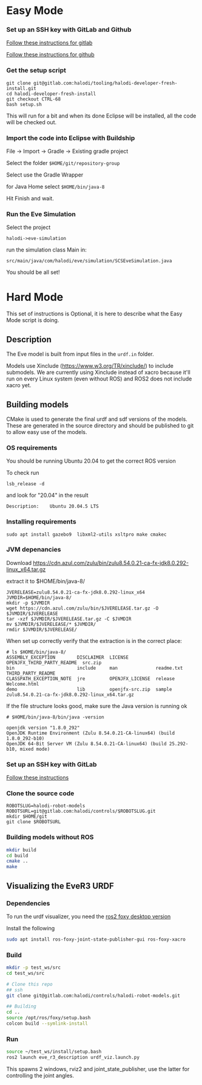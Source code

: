 # Easy Mode

### Set up an SSH key with GitLab and Github

[Follow these instructions for gitlab](https://docs.gitlab.com/ee/ssh/)

[Follow these instructions for github](https://docs.github.com/en/github/authenticating-to-github/connecting-to-github-with-ssh/adding-a-new-ssh-key-to-your-github-account)

### Get the setup script

```
git clone git@gitlab.com:halodi/tooling/halodi-developer-fresh-install.git
cd halodi-developer-fresh-install
git checkout CTRL-68 
bash setup.sh
```

This will run for a bit and when its done Eclipse will be installed, all the code will be checked out.

### Import the code into Eclipse with Buildship

File -> Import -> Gradle -> Existing gradle project

Select the folder `$HOME/git/repository-group`

Select use the Gradle Wrapper

for Java Home select `$HOME/bin/java-8`

Hit Finish and wait.

### Run the Eve Simulation

Select the project 

```
halodi->eve-simulation
```

run the simulation class Main in:

```
src/main/java/com/halodi/eve/simulation/SCSEveSimulation.java
```

You should be all set!

# Hard Mode

This set of instructions is Optional, it is here to describe what the Easy Mode script is doing. 

## Description

The Eve model is built from input files in the ```urdf.in``` folder. 

Models use Xinclude (https://www.w3.org/TR/xinclude/) to include submodels. We are currently using Xinclude instead of xacro because it'll run on every Linux system (even without ROS) and ROS2 does not include xacro yet.

## Building models

CMake is used to generate the final urdf and sdf versions of the models. These are generated in the source directory and should be published to git to allow easy use of the models.

### OS requirements 

You should be running Ubuntu 20.04 to get the correct ROS version

To check run

```
lsb_release -d
```

and look for "20.04" in the result

```
Description:	Ubuntu 20.04.5 LTS
````


### Installing requirements

```
sudo apt install gazebo9  libxml2-utils xsltpro make cmakec
```

### JVM depenancies

Download https://cdn.azul.com/zulu/bin/zulu8.54.0.21-ca-fx-jdk8.0.292-linux_x64.tar.gz 

extract it to $HOME/bin/java-8/

```
JVERELEASE=zulu8.54.0.21-ca-fx-jdk8.0.292-linux_x64
JVMDIR=$HOME/bin/java-8/
mkdir -p $JVMDIR
wget https://cdn.azul.com/zulu/bin/$JVERELEASE.tar.gz -O $JVMDIR/$JVERELEASE
tar -xzf $JVMDIR/$JVERELEASE.tar.gz -C $JVMDIR
mv $JVMDIR/$JVERELEASE/* $JVMDIR/
rmdir $JVMDIR/$JVERELEASE/

```

When set up correctly verify that the extraction is in the correct place:

```
# ls $HOME/bin/java-8/
ASSEMBLY_EXCEPTION        DISCLAIMER  LICENSE          OPENJFX_THIRD_PARTY_README  src.zip
bin                       include     man              readme.txt                  THIRD_PARTY_README
CLASSPATH_EXCEPTION_NOTE  jre         OPENJFX_LICENSE  release                     Welcome.html
demo                      lib         openjfx-src.zip  sample                      zulu8.54.0.21-ca-fx-jdk8.0.292-linux_x64.tar.gz

```
If the file structure looks good, make sure the Java version is running ok

```
# $HOME/bin/java-8/bin/java -version

openjdk version "1.8.0_292"
OpenJDK Runtime Environment (Zulu 8.54.0.21-CA-linux64) (build 1.8.0_292-b10)
OpenJDK 64-Bit Server VM (Zulu 8.54.0.21-CA-linux64) (build 25.292-b10, mixed mode)

```

### Set up an SSH key with GitLab

[Follow these instructions](https://docs.gitlab.com/ee/ssh/)

### Clone the source code

```
ROBOTSLUG=halodi-robot-models
ROBOTSURL=git@gitlab.com:halodi/controls/$ROBOTSLUG.git
mkdir $HOME/git
git clone $ROBOTSURL
```
### Building models without ROS

```bash
mkdir build
cd build
cmake ..
make
```

## Visualizing the EveR3 URDF

### Dependencies

To run the urdf visualizer, you need the [ros2 foxy desktop version](https://docs.ros.org/en/foxy/Installation/Ubuntu-Install-Debians.html)

Install the following

```bash
sudo apt install ros-foxy-joint-state-publisher-gui ros-foxy-xacro
```

### Build

```bash
mkdir -p test_ws/src
cd test_ws/src

# Clone this repo
## ssh
git clone git@gitlab.com:halodi/controls/halodi-robot-models.git

## Building
cd ..
source /opt/ros/foxy/setup.bash
colcon build --symlink-install
```

### Run

```bash
source ~/test_ws/install/setup.bash
ros2 launch eve_r3_description urdf_viz.launch.py
```

This spawns 2 windows, rviz2 and joint_state_publisher, use the latter for controlling the joint angles.
